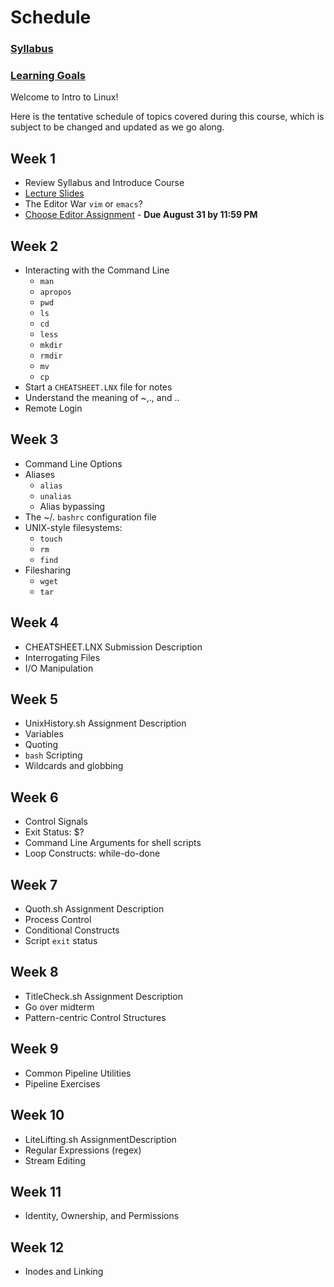 
# Schedule

### [Syllabus](https://kellyn-larson.github.io/csci-274-syllabus.pdf)       
### [Learning Goals](https://kellyn-larson.github.io/learning-goals.txt)

Welcome to Intro to Linux! 

Here is the tentative schedule of topics covered during this course, which is subject to be changed and updated as we go along. 

## Week 1 

- Review Syllabus and Introduce Course
- [Lecture Slides](https://kellyn-larson.github.io/01_lecture1.pdf)
- The Editor War `vim` or `emacs`?
- [Choose Editor Assignment](https://kellyn-larson.github.io/chooseEditor.txt) - **Due August 31 by 11:59 PM**

## Week 2 
- Interacting with the Command Line
   * `man`
   * `apropos`
   * `pwd`
   * `ls`
   * `cd`
   * `less`
   * `mkdir`
   * `rmdir`
   * `mv`
   * `cp`
- Start a `CHEATSHEET.LNX` file for notes
- Understand the meaning of ~,., and ..
- Remote Login

## Week 3 
- Command Line Options 
- Aliases
   * `alias`
   * `unalias`
   * Alias bypassing
- The ~/. `bashrc` configuration file
- UNIX-style filesystems:
   * `touch`
   * `rm`
   * `find`
- Filesharing
   * `wget`
   * `tar`
 
## Week 4 
 - CHEATSHEET.LNX Submission Description
 - Interrogating Files 
 - I/O Manipulation 
 
 ## Week 5 
 - UnixHistory.sh Assignment Description
 - Variables 
 - Quoting
 - `bash` Scripting 
 - Wildcards and globbing 
 
 ## Week 6 
 - Control Signals 
 - Exit Status: $?
 - Command Line Arguments for shell scripts
 - Loop Constructs: while-do-done
 
 ## Week 7 
 - Quoth.sh Assignment Description 
 - Process Control 
 - Conditional Constructs 
 - Script `exit` status 
 
 ## Week 8 
 - TitleCheck.sh Assignment Description
 - Go over midterm 
 - Pattern-centric Control Structures
 
 ## Week 9 
 - Common Pipeline Utilities 
 - Pipeline Exercises 
 
 ## Week 10 
 - LiteLifting.sh AssignmentDescription 
 - Regular Expressions (regex) 
 - Stream Editing 
 
 ## Week 11  
 - Identity, Ownership, and Permissions
 
 ## Week 12 
 - Inodes and Linking 
